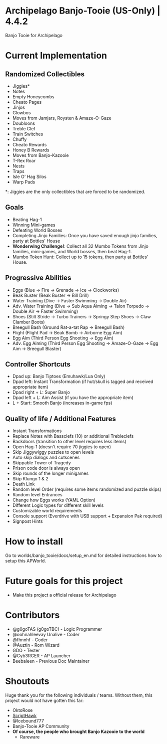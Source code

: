 # Archipelago Banjo-Tooie (US-Only) | 4.4.2
Banjo Tooie for Archipelago 

# Current Implementation
## Randomized Collectibles
- Jiggies*
- Notes
- Empty Honeycombs
- Cheato Pages
- Jinjos
- Glowbos
- Moves from Jamjars, Roysten & Amaze-O-Gaze
- Doubloons
- Treble Clef
- Train Switches
- Chuffy
- Cheato Rewards
- Honey B Rewards
- Moves from Banjo-Kazooie
- T-Rex Roar
- Nests
- Traps
- Isle O' Hag Silos
- Warp Pads

\*: Jiggies are the only collectibles that are forced to be randomized.

## Goals
- Beating Hag-1
- Winning Mini-games
- Defeating World Bosses
- Completing Jinjo Families: Once you have saved enough jinjo families, party at Bottles' House
- <b>Wonderwing Challenge!</b>: Collect all 32 Mumbo Tokens from Jinjo families, mini-games, and World bosses, then beat Hag-1.
- Mumbo Token Hunt: Collect up to 15 tokens, then party at Bottles' House.

## Progressive Abilities
- Eggs (Blue -> Fire -> Grenade -> Ice -> Clockworks)
- Beak Buster (Beak Buster -> Bill Drill)
- Water Training (Dive -> Faster Swimming -> Double Air)
- Adv. Water Training (Dive -> Sub Aqua Aiming -> Talon Torpedo -> Double Air -> Faster Swimming)
- Shoes (Stilt Stride -> Turbo Trainers -> Springy Step Shoes -> Claw Clamber Boots)
- Breegull Bash (Ground Rat-a-tat Rap -> Breegull Bash)
- Flight (Flight Pad -> Beak Bomb -> Airborne Egg Aim)
- Egg Aim (Third Person Egg Shooting -> Egg Aim)
- Adv. Egg Aiming (Third Person Egg Shooting -> Amaze-O-Gaze -> Egg Aim -> Breegull Blaster)

## Controller Shortcuts
 - Dpad up: Banjo Tiptoes (Emuhawk/Lua Only)
 - Dpad left: Instant Transformation (if hut/skull is tagged and received appropriate item)
 - Dpad right + L: Super Banjo
 - Dpad left + L: Aim Assist (if you have the appropriate item)
 - L + Start: Smooth Banjo (increases in-game fps)

## Quality of life / Additional Features
- Instant Transformations
- Replace Notes with Bassclefs (10) or additional Trebleclefs
- Backdoors (transition to other level requires less items)
- Open Hag-1 (doesn't require 70 jiggies to open)
- Skip Jiggywiggy puzzles to open levels
- Auto skip dialogs and cutscenes
- Skippable Tower of Tragedy
- Prison code door is always open
- Skip rounds of the longer minigames
- Skip Klungo 1 & 2
- Death Link
- Random level Order (requires some items randomized and puzzle skips)
- Random level Entrances
- Change how Eggs works (YAML Option)
- Different Logic types for different skill levels
- Customizable world requirements
- Console support (Everdrive with USB support + Expansion Pak required)
- Signpost Hints

# How to install
Go to worlds/banjo_tooie/docs/setup_en.md for detailed instructions how to setup this APWorld.

# Future goals for this project
- Make this project a official release for Archipelago 


# Contributors
 - @g0goTAS (g0goTBC) - Logic Programmer
 - @oohnahleevay Unalive - Coder
 - @fhnnhf - Coder
 - @Auztin - Rom Wizard
 - GDO - Tester
 - @Cyb3RGER - AP Launcher
 - Beebaleen - Previous Doc Maintainer

# Shoutouts
Huge thank you for the following individuals / teams. Without them, this project would not have gotten this far:
 -  OktoRose
 - <a href='https://github.com/Isotarge/ScriptHawk'>ScriptHawk</a>
 - @Icebound777
 - Banjo-Tooie AP Community
 - **Of course, the people who brought Banjo Kazooie to the world**
    - Rareware